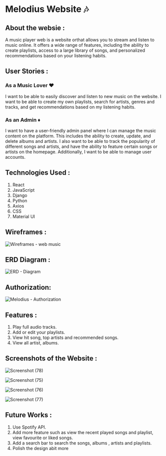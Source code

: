 ﻿# Melodius Website :notes: 

## About the websie : 
A music player web is a website orthat allows you to stream and listen to music online. It offers a wide range of features, including the ability to create playlists, access to a large library of songs, and personalized recommendations based on your listening habits.

## User Stories :

### As a Music Lover :hearts:
I want to be able to easily discover and listen to new music on the website. I want to be able to create my own playlists, search for artists, genres and tracks, and get recommendations based on my listening habits.

### As an Admin :diamonds:

I want to have a user-friendly admin panel where I can manage the music content on the platform. This includes the ability to create, update, and delete albums and artists. I also want to be able to track the popularity of different songs and artists, and have the ability to feature certain songs or artists on the homepage. Additionally, I want to be able to manage user accounts.


## Technologies Used : 

1. React
2. JavaScript
3. Django
4. Python
5. Axios 
6. CSS
7. Material UI
   
   
## Wireframes : 

![Wireframes - web music](https://github.com/Music-Player-Web/Music-Web/assets/140065051/3f3c760b-cd1c-4e61-b388-519c6a3062b0)

## ERD Diagram : 

![ERD - Diagram ](https://github.com/Music-Player-Web/melodius/assets/140065051/431173af-4463-47e3-9922-525a7113358f)


## Authorization: 

![Melodius - Authorization ](https://github.com/Music-Player-Web/melodius/assets/140065051/a6fb753b-eb75-4f6a-b9af-9fb60678c4ca)


## Features :


1. Play full audio tracks.
2. Add or edit your playlists.
3. View hit song, top artists and recommended songs.
4. View all artist, albums. 
   
## Screenshots of the Website :

![Screenshot (78)](https://github.com/Music-Player-Web/melodius/assets/140065051/b752c9ab-0ce1-454b-982e-af590ca407e2)

![Screenshot (75)](https://github.com/Music-Player-Web/melodius/assets/140065051/65207127-3192-46ba-86ab-a45584a2b68b)

![Screenshot (76)](https://github.com/Music-Player-Web/melodius/assets/140065051/0476e011-72f3-4d4a-b4d5-ff36cd8f325e)

![Screenshot (77)](https://github.com/Music-Player-Web/melodius/assets/140065051/cfafe2c6-9c7b-4a2f-a974-9090145f715c)

## Future Works : 

1. Use Spotify API.
2. Add more feature such as view the recent played songs and playlist, view favourite or liked songs.
3. Add a search bar to search the songs, albums , artists and playlists. 
4. Polish the design abit more
   
